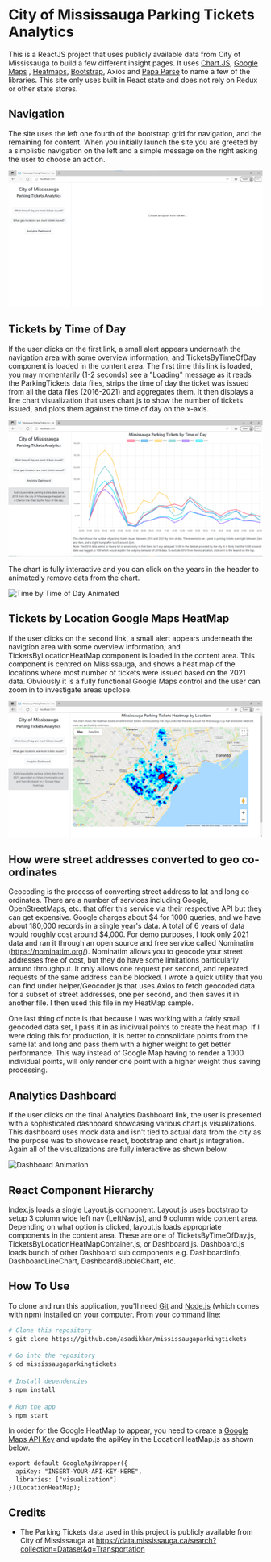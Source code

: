 # City of Mississauga Parking Tickets Analytics
This is a ReactJS project that uses publicly available data from City of Mississauga to build a few different insight pages. It uses [Chart.JS](https://www.chartjs.org/), [Google Maps](https://www.google.com/maps) , [Heatmaps](https://developers.google.com/maps/documentation/javascript/heatmaplayer), [Bootstrap](https://react-bootstrap.github.io/), Axios and [Papa Parse](https://www.papaparse.com/) to name a few of the libraries. This site only uses built in React state and does not rely on Redux or other state stores. 

## Navigation
The site uses the left one fourth of the bootstrap grid for navigation, and the remaining for content. When you initially launch the site you are greeted by a simplistic navigation on the left and a simple message on the right asking the user to choose an action. 

![Getting Started](./images/01-LandingPage.png)

## Tickets by Time of Day
If the user clicks on the first link, a small alert appears underneath the navigation area with some overview information; and TicketsByTimeOfDay component is loaded in the content area. The first time this link is loaded, you may momentarily (1-2 seconds) see a "Loading" message as it reads the ParkingTickets data files, strips the time of day the ticket was issued from all the data files (2016-2021) and aggregates them. It then displays a line chart visualization that uses chart.js to show the number of tickets issued, and plots them against the time of day on the x-axis. 

![Time by Time of Day](./images/02-TicketsByTimeOfDay.PNG)

The chart is fully interactive and you can click on the years in the header to animatedly remove data from the chart. 

![Time by Time of Day Animated](./images/03-TicketsByTimeOfDayAnimation.gif)

## Tickets by Location Google Maps HeatMap
If the user clicks on the second link, a small alert appears underneath the navigtion area with some overview information; and TicketsByLocationHeatMap component is loaded in the content area. This component is centred on Mississauga, and shows a heat map of the locations where most number of tickets were issued based on the 2021 data. Obviously it is a fully functional Google Maps control and the user can zoom in to investigate areas upclose. 

![Tickets by Location Heatmap](./images/04-TicketsByLocationHeatMap.PNG)

## How were street addresses converted to geo co-ordinates
Geocoding is the process of converting street address to lat and long co-ordinates. There are a number of services including Google, OpenStreetMaps, etc. that offer this service via their respective API but they can get expensive. Google charges about $4 for 1000 queries, and we have about 180,000 records in a single year's data. A total of 6 years of data would roughly cost around $4,000. For demo purposes, I took only 2021 data and ran it through an open source and free service called Nominatim (https://nominatim.org/). Nominatim allows you to geocode your street addresses free of cost, but they do have some limitations particularly around throughput. It only allows one request per second, and repeated requests of the same address can be blocked. I wrote a quick utility that you can find under helper/Geocoder.js that uses Axios to fetch geocoded data for a subset of street addresses, one per second, and then saves it in another file. I then used this file in my HeatMap sample. 

One last thing of note is that because I was working with a fairly small geocoded data set, I pass it in as inidivual points to create the heat map. If I were doing this for production, it is better to consolidate points from the same lat and long and pass them with a higher weight to get better performance. This way instead of Google Map having to render a 1000 individual points, will only render one point with a higher weight thus saving processing.  

## Analytics Dashboard

If the user clicks on the final Analytics Dashboard link, the user is presented with a sophisticated dashboard showcasing various chart.js visualizations. This dashboard uses mock data and isn't tied to actual data from the city as the purpose was to showcase react, bootstrap and chart.js integration. Again all of the visualizations are fully interactive as shown below. 

![Dashboard Animation](./images/05-DashboardAnimation.gif)

## React Component Hierarchy
Index.js loads a single Layout.js component. 
Layout.js uses bootstrap to setup 3 column wide left nav (LeftNav.js), and 9 column wide content area. Depending on what option is clicked, layout.js loads appropriate components in the content area. These are one of TicketsByTimeOfDay.js, TicketsByLocationHeatMapContainer.js, or Dashboard.js. 
Dashboard.js loads bunch of other Dashboard sub components e.g. DashboardInfo, DashboardLineChart, DashboardBubbleChart, etc. 

## How To Use

To clone and run this application, you'll need [Git](https://git-scm.com) and [Node.js](https://nodejs.org/en/download/) (which comes with [npm](http://npmjs.com)) installed on your computer. From your command line:

```bash
# Clone this repository
$ git clone https://github.com/asadikhan/mississaugaparkingtickets

# Go into the repository
$ cd mississaugaparkingtickets

# Install dependencies
$ npm install

# Run the app
$ npm start
```

In order for the Google HeatMap to appear, you need to create a [Google Maps API Key](https://developers.google.com/maps/documentation/javascript/get-api-key) and update the apiKey in the LocationHeatMap.js as shown below. 

```
export default GoogleApiWrapper({
  apiKey: "INSERT-YOUR-API-KEY-HERE",
  libraries: ["visualization"]
})(LocationHeatMap);
```

## Credits

- The Parking Tickets data used in this project is publicly available from City of Mississauga at https://data.mississauga.ca/search?collection=Dataset&q=Transportation